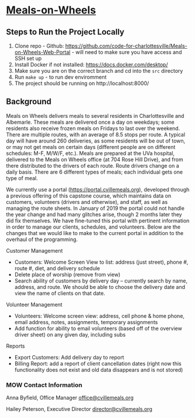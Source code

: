 # [Meals-on-Wheels](https://portal.cvillemeals.org/) 

## Steps to Run the Project Locally

1. Clone repo - Github: https://github.com/code-for-charlottesville/Meals-on-Wheels-Web-Portal - will need to make sure you have access and SSH set up
2. Install Docker if not installed: https://docs.docker.com/desktop/
3. Make sure you are on the correct branch and cd into the `src` directory
4. Run `make up` - to run dev enviromment
5. The project should be running on http://localhost:8000/

## Background

Meals on Wheels delivers meals to several residents in Charlottesville and Albemarle.  These meals are delivered once a day on weekdays; some residents also receive frozen meals on Fridays to last over the weekend.  There are multiple routes, with an average of 8.5 stops per route.  A typical day will have around 260 deliveries, as some residents will be out of town, or may not get meals on certain days (different people are on different schedules: M-F, M/W/F, etc.).  Meals are prepared at the UVa hospital, delivered to the Meals on Wheels office (at 704 Rose Hill Drive), and from there distributed to the drivers of each route.  Route drivers change on a daily basis.  There are 6 different types of meals; each individual gets one type of meal.  

We currently use a portal (https://portal.cvillemeals.org), developed through a previous offering of this capstone course, which maintains data on customers, volunteers (drivers and otherwise), and staff, as well as managing the route sheets. In January of 2019 the portal could not handle the year change and had many glitches arise, though 2 months later they did fix themselves. We have fine-tuned this portal with pertinent information in order to manage our clients, schedules, and volunteers. Below are the changes that we would like to make to the current portal in addition to the overhaul of the programming.

Customer Management
- Customers: Welcome Screen View to list: address (just street), phone #, route #, diet, and delivery schedule
- Delete place of worship (remove from view)
- Search ability of customers by delivery day – currently search by name, address, and route. We should be able to choose the delivery date and view the name of clients on that date.

Volunteer Management
- Volunteers: Welcome screen view: address, cell phone & home phone, email address, notes, assignments, temporary assignments
- Add function for ability to email volunteers (based off of the overview driver sheet) on any given day, including subs

Reports
- Export Customers: Add delivery day to report
- Billing Report: add a report of client cancellation dates (right now this functionality does not exist and old data disappears and is not stored)


### MOW Contact Information

Anna Byfield, Office Manager
office@cvillemeals.org

Hailey Peterson, Executive Director
director@cvillemeals.org

